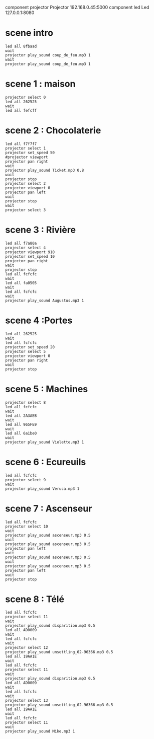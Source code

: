 component projector Projector 192.168.0.45:5000
component led Led 127.0.0.1:8080

# scene intro
	led all 8fbaad
	wait
	projector play_sound coup_de_feu.mp3 1
	wait
	projector play_sound coup_de_feu.mp3 1
# scene 1 : maison
    projector select 0
	led all 262525
	wait
	led all fefcff
# scene 2 : Chocolaterie
    led all f7f7f7
	projector select 1
	projector set_speed 50
	#projector viewport 
	projector pan right
    wait
    projector play_sound Ticket.mp3 0.8
    wait
	projector stop
	projector select 2
	projector viewport 0
	projector pan left
	wait
	projector stop
    wait
	projector select 3
# scene 3 : Rivière
    led all f7a80a
    projector select 4
    projector viewport 910 
    projector set_speed 10
	projector pan right
	wait
	projector stop
	led all fcfcfc
	wait
	led all fa0505
	wait
	led all fcfcfc
	wait
	projector play_sound Augustus.mp3 1
# scene 4 :Portes
    led all 262525
    wait
    led all fcfcfc
    projector set_speed 20
    projector select 5
    projector viewport 0
	projector pan right	
    wait
    projector stop
# scene 5 : Machines
    projector select 8
    led all fcfcfc
    wait
    led all 2A3AEB
    wait
    led all 965FE9
    wait
    led all 6a1be0
    wait
    projector play_sound Violette.mp3 1
# scene 6 : Ecureuils
    led all fcfcfc
    projector select 9
    wait
    projector play_sound Veruca.mp3 1
# scene 7 : Ascenseur
    led all fcfcfc
    projector select 10
    wait
    projector play_sound ascenseur.mp3 0.5
    wait
    projector play_sound ascenseur.mp3 0.5
    projector pan left
    wait
    projector play_sound ascenseur.mp3 0.5
    wait
    projector play_sound ascenseur.mp3 0.5
    projector pan left
    wait
    projector stop
# scene 8 : Télé
    led all fcfcfc
    projector select 11
    wait
    projector play_sound disparition.mp3 0.5
    led all AD0009
    wait 
    led all fcfcfc
    wait
    projector select 12
    projector play_sound unsettling_02-96366.mp3 0.5
    led all 19AA1E
    wait
    led all fcfcfc
    projector select 11
    wait
    projector play_sound disparition.mp3 0.5
    led all AD0009
    wait
    led all fcfcfc
    wait
    projector select 13
    projector play_sound unsettling_02-96366.mp3 0.5
    led all 19AA1E
    wait
    led all fcfcfc
    projector select 11
    wait
    projector play_sound Mike.mp3 1
